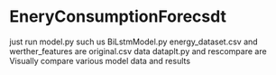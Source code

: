 # EneryConsumptionForecsdt
just run model.py such us BiLstmModel.py
energy_dataset.csv and werther_features are original.csv data
dataplt.py and rescompare are Visually compare various model data and results
